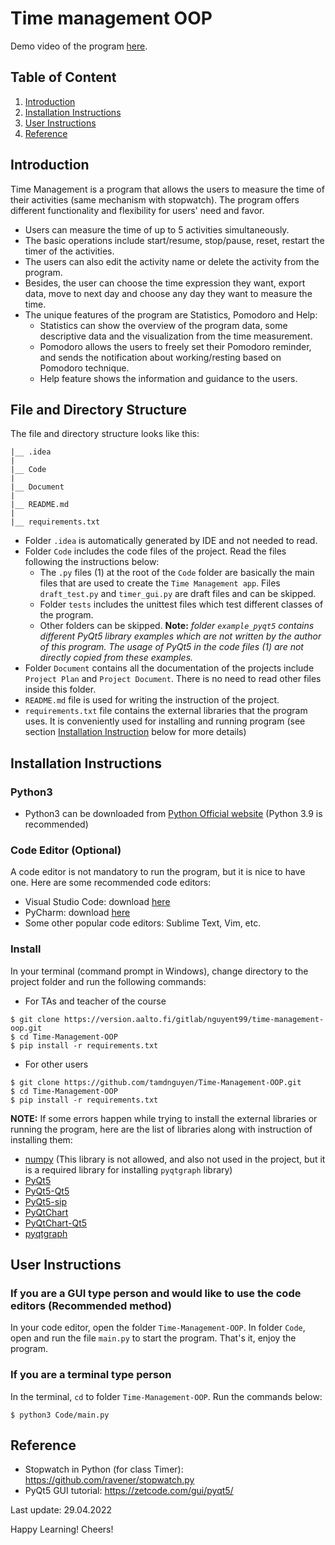# Time management OOP

Demo video of the program [here]().

## Table of Content

1. [Introduction](#introduction)
2. [Installation Instructions](#installation-instructions)
3. [User Instructions](#user-instructions)
4. [Reference](#reference)

## Introduction <a id="introduction"></a>

Time Management is a program that allows the users to measure the time of their activities (same mechanism with stopwatch). The program offers different functionality and flexibility for users' need and favor. 

- Users can measure the time of up to 5 activities simultaneously. 
- The basic operations include start/resume, stop/pause, reset, restart the timer of the activities. 
- The users can also edit the activity name or delete the activity from the program. 
- Besides, the user can choose the time expression they want, export data, move to next day and choose any day they want to measure the time.
- The unique features of the program are Statistics, Pomodoro and Help:
  - Statistics can show the overview of the program data, some descriptive data and the visualization from the time measurement. 
  - Pomodoro allows the users to freely set their Pomodoro reminder, and sends the notification about working/resting based on Pomodoro technique. 
  - Help feature shows the information and guidance to the users.

## File and Directory Structure

The file and directory structure looks like this:

```
|__ .idea
|
|__ Code
|
|__ Document
|
|__ README.md
|
|__ requirements.txt
```

- Folder `.idea` is automatically generated by IDE and not needed to read. 
- Folder `Code` includes the code files of the project. Read the files following the instructions below:
  - The `.py` files (1) at the root of the `Code` folder are basically the main files that are used to create the `Time Management app`. Files `draft_test.py` and `timer_gui.py` are draft files and can be skipped.
  - Folder `tests` includes the unittest files which test different classes of the program.
  - Other folders can be skipped. **Note:** *folder `example_pyqt5` contains different PyQt5 library examples which are not written by the author of this program. The usage of PyQt5 in the code files (1) are not directly copied from these examples.*
- Folder `Document` contains all the documentation of the projects include `Project Plan` and `Project Document`. There is no need to read other files inside this folder.
- `README.md` file is used for writing the instruction of the project.
- `requirements.txt` file contains the external libraries that the program uses. It is conveniently used for installing and running program (see section [Installation Instruction](#installation-instructions) below for more details)

## Installation Instructions <a id="installation-instructions"></a>

### Python3

 - Python3 can be downloaded from [Python Official website](https://www.python.org/downloads/) (Python 3.9 is recommended)

### Code Editor (Optional)

A code editor is not mandatory to run the program, but it is nice to have one. Here are some recommended code editors:
- Visual Studio Code: download [here](https://code.visualstudio.com/download)
- PyCharm: download [here](https://www.jetbrains.com/pycharm/download/#section=windows)
- Some other popular code editors: Sublime Text, Vim, etc.

### Install

In your terminal (command prompt in Windows), change directory to the project folder and run the following commands:

- For TAs and teacher of the course

```
$ git clone https://version.aalto.fi/gitlab/nguyent99/time-management-oop.git
$ cd Time-Management-OOP
$ pip install -r requirements.txt
```
- For other users

```
$ git clone https://github.com/tamdnguyen/Time-Management-OOP.git
$ cd Time-Management-OOP
$ pip install -r requirements.txt
```

**NOTE:** If some errors happen while trying to install the external libraries or running the program, here are the list of libraries along with instruction of installing them:
- [numpy](https://numpy.org/install/) (This library is not allowed, and also not used in the project, but it is a required library for installing `pyqtgraph` library)
- [PyQt5](https://pypi.org/project/PyQt5/)
- [PyQt5-Qt5](https://pypi.org/project/PyQt5-Qt5/)
- [PyQt5-sip](https://pypi.org/project/PyQt5-sip/)
- [PyQtChart](https://pypi.org/project/PyQtChart/)
- [PyQtChart-Qt5](https://pypi.org/project/PyQtChart-Qt5/)
- [pyqtgraph](https://pypi.org/project/pyqtgraph/)

## User Instructions <a id="user-instructions"></a>

### If you are a GUI type person and would like to use the code editors (Recommended method)

In your code editor, open the folder `Time-Management-OOP`. In folder `Code`, open and run the file `main.py` to start the program. That's it, enjoy the program.

### If you are a terminal type person

In the terminal, `cd` to folder `Time-Management-OOP`. Run the commands below:

```
$ python3 Code/main.py
```


## Reference <a id="reference"></a>

- Stopwatch in Python (for class Timer): https://github.com/ravener/stopwatch.py
- PyQt5 GUI tutorial: https://zetcode.com/gui/pyqt5/


Last update: 29.04.2022

Happy Learning! Cheers!
